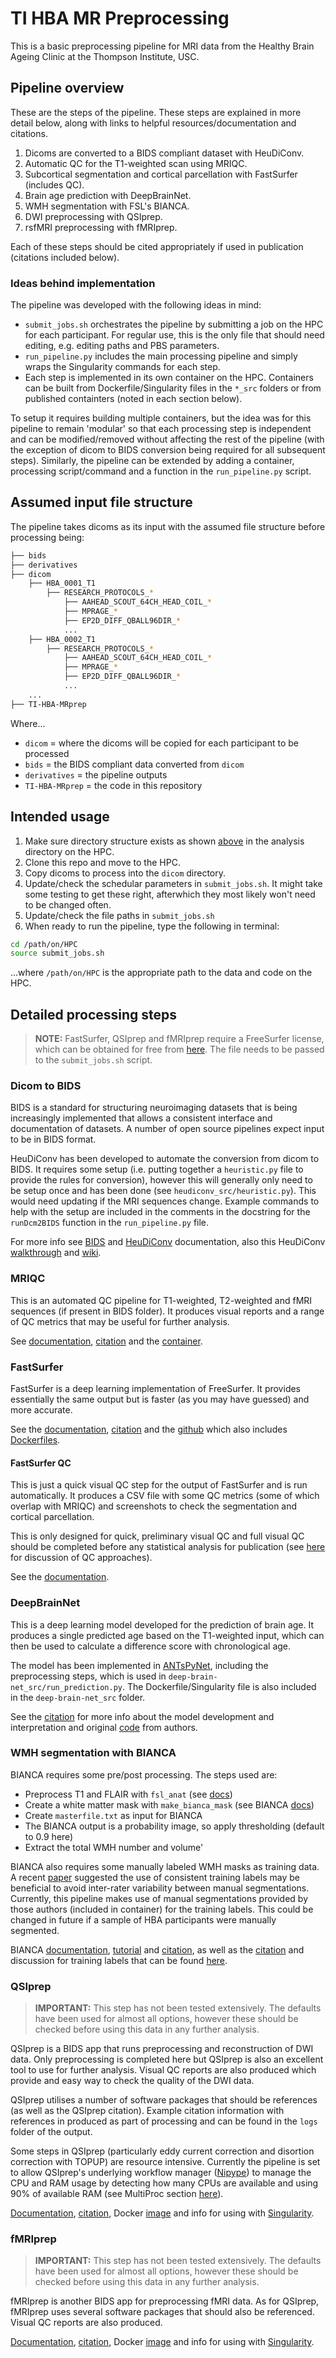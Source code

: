 # TI HBA MR Preprocessing

This is a basic preprocessing pipeline for MRI data from the Healthy Brain Ageing Clinic at the Thompson Institute, USC.

## Pipeline overview

These are the steps of the pipeline. These steps are explained in more detail below, along with links to helpful resources/documentation and citations.

1. Dicoms are converted to a BIDS compliant dataset with HeuDiConv.
2. Automatic QC for the T1-weighted scan using MRIQC.
3. Subcortical segmentation and cortical parcellation with FastSurfer (includes QC).
4. Brain age prediction with DeepBrainNet.
5. WMH segmentation with FSL's BIANCA.
6. DWI preprocessing with QSIprep.
7. rsfMRI preprocessing with fMRIprep.

Each of these steps should be cited appropriately if used in publication (citations included below).

### Ideas behind implementation

The pipeline was developed with the following ideas in mind:

- `submit_jobs.sh` orchestrates the pipeline by submitting a job on the HPC for each participant. For regular use, this is the only file that should need editing, e.g. editing paths and PBS parameters.
- `run_pipeline.py` includes the main processing pipeline and simply wraps the Singularity commands for each step.
- Each step is implemented in its own container on the HPC. Containers can be built from Dockerfile/Singularity files in the `*_src` folders or from published containters (noted in each section below).

To setup it requires building multiple containers, but the idea was for this pipeline to remain 'modular' so that each processing step is independent and can be modified/removed without affecting the rest of the pipeline (with the exception of dicom to BIDS conversion being required for all subsequent steps). Similarly, the pipeline can be extended by adding a container, processing script/command and a function in the `run_pipeline.py` script.

## Assumed input file structure

The pipeline takes dicoms as its input with the assumed file structure before processing being:

```bash
├── bids
├── derivatives
├── dicom
    ├── HBA_0001_T1
        ├── RESEARCH_PROTOCOLS_*
            ├── AAHEAD_SCOUT_64CH_HEAD_COIL_*
            ├── MPRAGE_*
            ├── EP2D_DIFF_QBALL96DIR_*
            ...
    ├── HBA_0002_T1
        ├── RESEARCH_PROTOCOLS_*
            ├── AAHEAD_SCOUT_64CH_HEAD_COIL_*
            ├── MPRAGE_*
            ├── EP2D_DIFF_QBALL96DIR_*
            ...
    ...
├── TI-HBA-MRprep
```

Where...

- `dicom` = where the dicoms will be copied for each participant to be processed
- `bids` = the BIDS compliant data converted from `dicom`
- `derivatives` = the pipeline outputs
- `TI-HBA-MRprep` = the code in this repository

## Intended usage

1. Make sure directory structure exists as shown [above](##Assumed-input-file-structure) in the analysis directory on the HPC.
2. Clone this repo and move to the HPC.
3. Copy dicoms to process into the `dicom` directory.
4. Update/check the schedular parameters in `submit_jobs.sh`. It might take some testing to get these right, afterwhich they most likely won't need to be changed often.
5. Update/check the file paths in `submit_jobs.sh`
6. When ready to run the pipeline, type the following in terminal:

```bash
cd /path/on/HPC
source submit_jobs.sh
```

...where `/path/on/HPC` is the appropriate path to the data and code on the HPC.

## Detailed processing steps

> **NOTE:** FastSurfer, QSIprep and fMRIprep require a FreeSurfer license, which can be obtained for free from [here](https://surfer.nmr.mgh.harvard.edu/fswiki/License). The file needs to be passed to the `submit_jobs.sh` script.

### Dicom to BIDS

BIDS is a standard for structuring neuroimaging datasets that is being increasingly implemented that allows a consistent interface and documentation of datasets. A number of open source pipelines expect input to be in BIDS format.

HeuDiConv has been developed to automate the conversion from dicom to BIDS. It requires some setup (i.e. putting together a `heuristic.py` file to provide the rules for conversion), however this will generally only need to be setup once and has been done (see `heudiconv_src/heuristic.py`). This would need updating if the MRI sequences change. Example commands to help with the setup are included in the comments in the docstring for the `runDcm2BIDS` function in the `run_pipeline.py` file.

For more info see [BIDS](https://bids.neuroimaging.io/) and [HeuDiConv](https://heudiconv.readthedocs.io/en/latest/) documentation, also this HeuDiConv [walkthrough](https://reproducibility.stanford.edu/bids-tutorial-series-part-2a/) and [wiki](https://github.com/bids-standard/bids-starter-kit/wiki/).

### MRIQC

This is an automated QC pipeline for T1-weighted, T2-weighted and fMRI sequences (if present in BIDS folder). It produces visual reports and a range of QC metrics that may be useful for further analysis.

See [documentation](https://mriqc.readthedocs.io/en/stable/), [citation](https://journals.plos.org/plosone/article?id=10.1371/journal.pone.0184661) and the [container](https://hub.docker.com/r/poldracklab/mriqc/).

### FastSurfer

FastSurfer is a deep learning implementation of FreeSurfer. It provides essentially the same output but is faster (as you may have guessed) and more accurate.

See the [documentation](https://deep-mi.org/research/fastsurfer/), [citation](https://www.sciencedirect.com/science/article/pii/S1053811920304985) and the [github](https://github.com/Deep-MI/FastSurfer) which also includes [Dockerfiles](https://github.com/Deep-MI/FastSurfer/tree/master/Docker).

#### FastSurfer QC

This is just a quick visual QC step for the output of FastSurfer and is run automatically. It produces a CSV file with some QC metrics (some of which overlap with MRIQC) and screenshots to check the segmentation and cortical parcellation.

This is only designed for quick, preliminary visual QC and full visual QC should be completed before any statistical analysis for publication (see [here](https://www.sciencedirect.com/science/article/pii/S1053811921004511) for discussion of QC approaches).

See the [documentation](https://github.com/Deep-MI/qatools-python).

### DeepBrainNet

This is a deep learning model developed for the prediction of brain age. It produces a single predicted age based on the T1-weighted input, which can then be used to calculate a difference score with chronological age.

The model has been implemented in [ANTsPyNet](https://antsx.github.io/ANTsPyNet/docs/build/html/utilities.html), including the preprocessing steps, which is used in `deep-brain-net_src/run_prediction.py`. The Dockerfile/Singularity file is also included in the `deep-brain-net_src` folder.

See the [citation](https://academic.oup.com/brain/article/143/7/2312/5863667?login=true) for more info about the model development and interpretation and original [code](https://github.com/vishnubashyam/DeepBrainNet) from authors.

### WMH segmentation with BIANCA

BIANCA requires some pre/post processing. The steps used are:

- Preprocess T1 and FLAIR with `fsl_anat` (see [docs](https://fsl.fmrib.ox.ac.uk/fsl/fslwiki/fsl_anat))
- Create a white matter mask with `make_bianca_mask` (see BIANCA [docs](https://fsl.fmrib.ox.ac.uk/fsl/fslwiki/BIANCA/Userguide#Data_preparation))
- Create `masterfile.txt` as input for BIANCA
- The BIANCA output is a probability image, so apply thresholding (default to 0.9 here)
- Extract the total WMH number and volume'

BIANCA also requires some manually labeled WMH masks as training data. A recent [paper](https://www.sciencedirect.com/science/article/pii/S1053811921004663?via%3Dihub#bib0013) suggested the use of consistent training labels may be beneficial to avoid inter-rater variability between manual segmentations. Currently, this pipeline makes use of manual segmentations provided by those authors (included in container) for the training labels. This could be changed in future if a sample of HBA participants were manually segmented.

BIANCA [documentation](https://fsl.fmrib.ox.ac.uk/fsl/fslwiki/BIANCA/Userguide#Data_preparation), [tutorial](https://fsl.fmrib.ox.ac.uk/fslcourse/lectures/practicals/seg_struc/#bianca) and [citation](https://www.sciencedirect.com/science/article/pii/S1053811916303251?via%3Dihub), as well as the [citation](https://www.sciencedirect.com/science/article/pii/S1053811921004663?via%3Dihub#bib0013) and discussion for training labels that can be found [here](https://issues.dpuk.org/eugeneduff/wmh_harmonisation/-/tree/master/BIANCA_training_datasets).

### QSIprep

> **IMPORTANT:** This step has not been tested extensively. The defaults have been used for almost all options, however these should be checked before using this data in any further analysis.

QSIprep is a BIDS app that runs preprocessing and reconstruction of DWI data. Only preprocessing is completed here but QSIprep is also an excellent tool to use for further analysis. Visual QC reports are also produced which provide and easy way to check the quality of the DWI data.

QSIprep utilises a number of software packages that should be references (as well as the QSIprep citation). Example citation information with references in produced as part of processing and can be found in the `logs` folder of the output.

Some steps in QSIprep (particularly eddy current correction and disortion correction with TOPUP) are resource intensive. Currently the pipeline is set to allow QSIprep's underlying workflow manager ([Nipype](https://nipype.readthedocs.io/en/latest/#)) to manage the CPU and RAM usage by detecting how many CPUs are available and using 90% of available RAM (see MultiProc section [here](https://miykael.github.io/nipype_tutorial/notebooks/basic_plugins.html)).

[Documentation](https://qsiprep.readthedocs.io/en/latest/index.html), [citation](https://www.nature.com/articles/s41592-021-01185-5), Docker [image](https://hub.docker.com/r/pennbbl/qsiprep/) and info for using with [Singularity](https://qsiprep.readthedocs.io/en/latest/installation.html#singularity-container).

### fMRIprep

> **IMPORTANT:** This step has not been tested extensively. The defaults have been used for almost all options, however these should be checked before using this data in any further analysis.

fMRIprep is another BIDS app for preprocessing fMRI data. As for QSIprep, fMRIprep uses several software packages that should also be referenced. Visual QC reports are also produced.

[Documentation](https://fmriprep.org/en/latest/index.html), [citation](https://www.nature.com/articles/s41592-018-0235-4), Docker [image](https://hub.docker.com/r/nipreps/fmriprep) and info for using with [Singularity](https://fmriprep.org/en/latest/installation.html#containerized-execution-docker-and-singularity).
